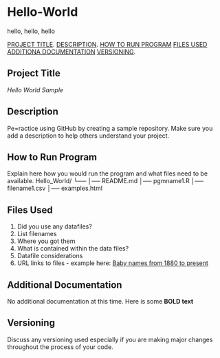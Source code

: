 # Hello-World
hello, hello, hello


[PROJECT TITLE](#Project-Title).
[DESCRIPTION](Description).
[HOW TO RUN PROGRAM](#How-to-run-program)
[FILES USED](#files-used)
[ADDITIONA DOCUMENTATION](#additional-documentation)
[VERSIONING](#versioning).

## Project Title

*Hello World Sample*

## Description
Pe=ractice using GitHub by creating a sample repository. Make sure you add a description to help others understand your project. 

## How to Run Program
Explain here how you would run the program and what files need to be available.
Hello_World/
└── 
    │── README.md
    │── pgmname1.R
    │── filename1.csv
    │── examples.html
   
## Files Used
1. Did you use any datafiles?
2. List filenames
3. Where you got them
4. What is contained within the data files?
5. Datafile considerations
6. URL links to files - example here: [Baby names from 1880 to present](https://catalog.data.gov/dataset/baby-names-from-social-security-card-applications-national-level-data)

## Additional Documentation
No additional documentation at this time. Here is some **BOLD text**

## Versioning
Discuss any versioning used especially if you are making major changes throughout the process of your code.
